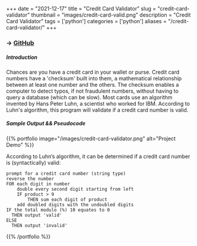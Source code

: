 +++
date = "2021-12-17"
title = "Credit Card Validator"
slug = "credit-card-validator"
thumbnail = "images/credit-card-valid.png"
description = "Credit Card Validator"
tags = ['python']
categories = ['python']
aliases = "/credit-card-validator/"
+++

### → [GitHub](https://github.com/tanducmai/credit-card-validator)

##### Introduction
Chances are you have a credit card in your wallet or purse. Credit card numbers
have a 'checksum' built into them, a mathematical relationship between at least
one number and the others. The checksum enables a computer to detect typos, if
not fraudulent numbers, without having to query a database (which can be slow).
Most cards use an algorithm invented by Hans Peter Luhn, a scientist who worked
for IBM. According to Luhn's algorithm, this program will validate if a credit
card number is valid.

##### Sample Output && Pseudocode
{{% portfolio image="/images/credit-card-validator.png" alt="Project Demo" %}}

According to Luhn’s algorithm, it can be determined if a credit card number is
(syntactically) valid:
```
prompt for a credit card number (string type)
reverse the number
FOR each digit in number
    double every second digit starting from left
    IF product > 9
        THEN sum each digit of product
    add doubled digits with the undoubled digits
IF the total modulo (%) 10 equates to 0
  THEN output 'valid'
ELSE
  THEN output 'invalid'
```
{{% /portfolio %}}
